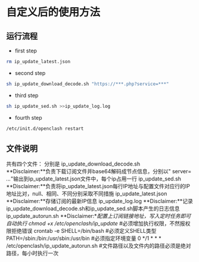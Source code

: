 # 自定义后的使用方法
## 运行流程
 - first step
```sh
rm ip_update_latest.json 
```
 - second step
 ```sh
sh ip_update_download_decode.sh "https://***.php?service=***"
```
 - third step
 ```sh
sh ip_update_sed.sh >>ip_update_log.log
```
 - fourth step
 ```sh
/etc/init.d/openclash restart
```
## 文件说明

共有四个文件：
分别是
ip_update_download_decode.sh      
    **Disclaimer:**负责下载订阅文件并base64解码成节点信息，分别以"  server= *.*.*.*"输出到ip_update_latest.json文件中，每个ip占用一行
ip_update_sed.sh
    **Disclaimer:**负责将ip_update_latest.json每行IP地址与配置文件对应行的IP地址比对，null、相同、不同分别采取不同措施
ip_update_latest.json
    **Disclaimer:**存储订阅的最新IP信息
ip_update_log.log
    **Disclaimer:**记录ip_update_download_decode.sh和ip_update_sed.sh脚本产生的日志信息
ip_update_autorun.sh
    **Disclaimer:**配置上订阅链接地址，写入定时任务即可自动执行
    chmod +x /etc/openclash/ip_update*        #必须增加执行权限，不然报权限拒绝错误
    crontab -e
    SHELL=/bin/bash           #必须定义SHELL类型
    PATH=/sbin:/bin:/usr/sbin:/usr/bin    #必须指定环境变量
    0 */1 * * * /etc/openclash/ip_update_autorun.sh       #文件路径以及文件内的路径必须是绝对路径，每小时执行一次
